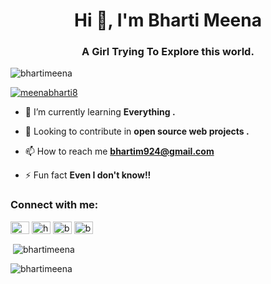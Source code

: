 <h1 align="center">Hi 👋, I'm Bharti Meena</h1>
<h3 align="center">A Girl Trying To Explore this world.</h3>

<p align="left"> <img src="https://komarev.com/ghpvc/?username=bhartimeena&label=Profile%20views&color=0e75b6&style=flat" alt="bhartimeena" /> </p>

<p align="left"> <a href="https://twitter.com/meenabharti8" target="blank"><img src="https://img.shields.io/twitter/follow/meenabharti8?logo=twitter&style=for-the-badge" alt="meenabharti8" /></a> </p>

- 🌱 I’m currently learning **Everything .**
- 👯 Looking to contribute in **open source web projects .**
- 📫 How to reach me **bhartim924@gmail.com**

- ⚡ Fun fact **Even I don't know!!**

<h3 align="left">Connect with me:</h3>
<p align="left">
<a href="https://twitter.com/meenabharti8" target="blank"><img align="center" src="https://raw.githubusercontent.com/rahuldkjain/github-profile-readme-generator/master/src/images/icons/Social/twitter.svg" alt="meenabharti8" height="20" width="30" /></a>
<a href="https://linkedin.com/in/https://www.linkedin.com/in/bharti-m-15b624221/" target="blank"><img align="center" src="https://raw.githubusercontent.com/rahuldkjain/github-profile-readme-generator/master/src/images/icons/Social/linked-in-alt.svg" alt="https://www.linkedin.com/in/bharti-m-15b624221/" height="20" width="30" /></a>
<a href="https://instagram.com/bhartii.m" target="blank"><img align="center" src="https://raw.githubusercontent.com/rahuldkjain/github-profile-readme-generator/master/src/images/icons/Social/instagram.svg" alt="bhartii.m" height="20" width="30" /></a>
<a href="https://www.hackerrank.com/bhartim924" target="blank"><img align="center" src="https://raw.githubusercontent.com/rahuldkjain/github-profile-readme-generator/master/src/images/icons/Social/hackerrank.svg" alt="bhartim924" height="20" width="30" /></a>
</p>

<p>&nbsp;<img align="center" src="https://github-readme-stats.vercel.app/api?username=bhartimeena&show_icons=true&locale=en" alt="bhartimeena" /></p>

<p><img align="center" src="https://github-readme-streak-stats.herokuapp.com/?user=bhartimeena&" alt="bhartimeena" /></p>
